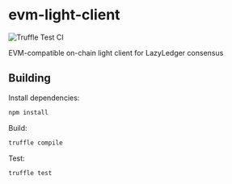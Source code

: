 # evm-light-client

![Truffle Test CI](https://github.com/lazyledger/evm-light-client/workflows/Truffle%20Test%20CI/badge.svg)

EVM-compatible on-chain light client for LazyLedger consensus

## Building

Install dependencies:

```sh
npm install
```

Build:

```sh
truffle compile
```

Test:

```sh
truffle test
```
